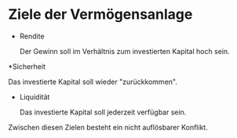 # Ziele der Vermögensanlage

* Rendite

  Der Gewinn soll im Verhältnis zum investierten Kapital hoch sein.

*Sicherheit

 Das investierte Kapital soll wieder "zurückkommen".

* Liquidität

  Das investierte Kapital soll jederzeit verfügbar sein.

Zwischen diesen Zielen besteht ein nicht auflösbarer Konflikt.
